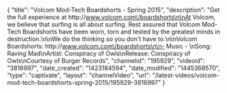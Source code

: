 {
    "title": "Volcom Mod-Tech Boardshorts - Spring 2015",
    "description": "Get the full experience at http:\/\/www.volcom.com\/boardshorts\n\nAt Volcom, we believe that surfing is all about surfing. Rest assured that Volcom Mod-Tech Boardshorts have been worn, torn and tested by the greatest minds in destruction.\n\nWe do the thinking so you don't have to.\n\nVolcom Boardshorts: http:\/\/www.volcom.com\/boardshorts\n\n- Music - \nSong: Raving Mad\nArtist: Conspiracy of Owls\nRelease: Conspiracy of Owls\nCourtesy of Burger Records",
    "channelid": "195929",
    "videoid": "3816997",
    "date_created": "1423184594",
    "date_modified": "1445368570",
    "type": "captivate",
    "layout": "channelVideo",
    "url": "\/latest-videos\/volcom-mod-tech-boardshorts-spring-2015\/195929-3816997"
}